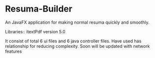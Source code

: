 # Resuma-Builder
An JavaFX application for making normal resuma quickly and smoothly.

Libraries::
itextPdf version 5.0

It consist of total 6 ui files and 6 java controller files.
Have used has relationship for reducing complexity.
Soon will be updated with network features

